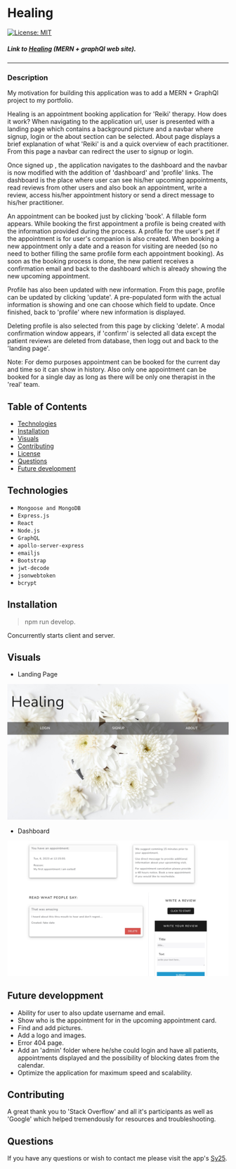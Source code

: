 # Healing 
[![License: MIT](https://img.shields.io/badge/License-MIT-yellow.svg)](https://opensource.org/licenses/MIT)

##### Link to [Healing](https://healing.herokuapp.com/) (MERN + graphQl web site).

---

### Description

My motivation for building this application was to add a MERN + GraphQl project to my portfolio.

Healing is an appointment booking application for 'Reiki' therapy.
How does it work? When navigating to the application url, user is presented with a landing page which contains a background picture and a navbar where signup, login or the about section can be selected.
About page displays a brief explanation of what 'Reiki' is and a quick overview of each practitioner. From this page a navbar can redirect the user to signup or login.

Once signed up , the application navigates to the dashboard and the navbar is now modified with the addition of 'dashboard' and 'profile' links.
The dashboard is the place where user can see his/her upcoming appointments, read reviews from other users and also book an appointment, write a review, access his/her appointment history or send a direct message to his/her practitioner.

An appointment can be booked just by clicking 'book'. A fillable form appears. While booking the first appointment a profile is being created with the information provided during the process. A profile for the user's pet if the appointment is for user's companion is also created. When booking a new appointment only a date and a reason for visiting are needed (so no need to bother filling the same profile form each appointment booking). As soon as the booking process is done, the new patient receives a confirmation email and back to the dashboard which is already showing the new upcoming appointment.

Profile has also been updated with new information. From this page, profile can be updated by clicking 'update'. A pre-populated form with the actual information is showing and one can choose which field to update. Once finished, back to 'profile' where new information is displayed. 

Deleting profile is also selected from this page by clicking 'delete'. A modal confirmation window appears, if 'confirm' is selected all data except the patient reviews are deleted from database, then logg out and back to the 'landing page'.

Note: For demo purposes appointment can be booked for the current day and time so it can show in history. Also only one appointment can be booked for a single day as long as there will be only one therapist in the 'real' team.

## Table of Contents

- [Technologies](#technologies)
- [Installation](#installation)
- [Visuals](#visuals)
- [Contributing](#contributing)
- [License](#license)
- [Questions](#questions)
- [Future development](#future-development)

## Technologies

- `Mongoose and MongoDB`
- `Express.js`
- `React`
- `Node.js`
- `GraphQL`
- `apollo-server-express`
- `emailjs`
- `Bootstrap`
- `jwt-decode`
- `jsonwebtoken`
- `bcrypt`

## Installation

> npm run develop.
> 
Concurrently starts client and server.

## Visuals

- Landing Page

![Screenshot](./client/src/assets/images/landingpage.jpg)

- Dashboard

![Screenshot](./client/src/assets/images/dashboard.jpg)

## Future developpment

- Ability for user to also update username and email.
- Show who is the appointment for in the upcoming appointment card.
- Find and add pictures.
- Add a logo and images.
- Error 404 page.
- Add an 'admin' folder where he/she could login and have all patients, appointments displayed and the possibility of blocking dates from the calendar.
- Optimize the application for maximum speed and scalability.


## Contributing

A great thank you to 'Stack Overflow' and all it's participants as well as 'Google' which helped tremendously for resources and troubleshooting.

## Questions

If you have any questions or wish to contact me please visit the app's [Sy25](https://github.com/Saidou25).